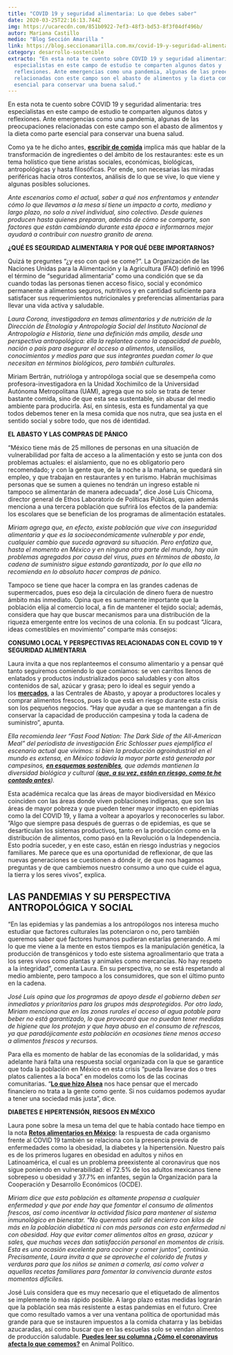 ```yaml
---
title: "COVID 19 y seguridad alimentaria: Lo que debes saber"
date: 2020-03-25T22:16:13.744Z
img: https://ucarecdn.com/851b0922-7ef3-48f3-bd53-8f3f04df496b/
autor: Mariana Castillo
medio: "Blog Sección Amarilla "
link: https://blog.seccionamarilla.com.mx/covid-19-y-seguridad-alimentaria-lo-que-debes-saber/
category: desarrollo-sostenible
extracto: "En esta nota te cuento sobre COVID 19 y seguridad alimentaria: tres
  especialistas en este campo de estudio te comparten algunos datos y
  reflexiones. Ante emergencias como una pandemia, algunas de las preocupaciones
  relacionadas con este campo son el abasto de alimentos y la dieta como parte
  esencial para conservar una buena salud."
---
```

En esta nota te cuento sobre COVID 19 y seguridad alimentaria: tres especialistas en este campo de estudio te comparten algunos datos y reflexiones. Ante emergencias como una pandemia, algunas de las preocupaciones relacionadas con este campo son el abasto de alimentos y la dieta como parte esencial para conservar una buena salud.

Como ya te he dicho antes, **[escribir de comida](https://blog.seccionamarilla.com.mx/escribir-sobre-comida/)** implica más que hablar de la transformación de ingredientes o del ámbito de los restaurantes: este es un tema holístico que tiene aristas sociales, económicas, biológicas, antropológicas y hasta filosóficas. Por ende, son necesarias las miradas periféricas hacia otros contextos, análisis de lo que se vive, lo que viene y algunas posibles soluciones.

*Ante escenarios como el actual, saber a qué nos enfrentamos y entender cómo lo que llevamos a la mesa sí tiene un impacto a corto, mediano y largo plazo, no solo a nivel individual, sino colectivo. Desde quienes producen hasta quienes preparan, además de cómo se comparte, son factores que están cambiando durante esta época e informarnos mejor ayudará a contribuir con nuestro granito de arena.* 

**¿QUÉ ES SEGURIDAD ALIMENTARIA Y POR QUÉ DEBE IMPORTARNOS?**

Quizá te preguntes “¿y eso con qué se come?”. La Organización de las Naciones Unidas para la Alimentación y la Agricultura (FAO) definió en 1996 el término de “seguridad alimentaria” como una condición que se da cuando todas las personas tienen acceso físico, social y económico permanente a alimentos seguros, nutritivos y en cantidad suficiente para satisfacer sus requerimientos nutricionales y preferencias alimentarias para llevar una vida activa y saludable.

*Laura Corona, investigadora en temas alimentarios y de nutrición de la Dirección de Etnología y Antropología Social del Instituto Nacional de Antropología e Historia, tiene una definición más amplia, desde una perspectiva antropológica: ella la replantea como la capacidad de pueblo, nación o país para asegurar el acceso a alimentos, utensilios, conocimientos y medios para que sus integrantes puedan comer lo que necesitan en términos biológicos, pero también culturales.*

Miriam Bertrán, nutrióloga y antropóloga social que se desempeña como profesora-investigadora en la Unidad Xochimilco de la Universidad Autónoma Metropolitana (UAM), agrega que no solo se trata de tener bastante comida, sino de que esta sea sustentable, sin abusar del medio ambiente para producirla. Así, en síntesis, esta es fundamental ya que todos debemos tener en la mesa comida que nos nutra, que sea justa en el sentido social y sobre todo, que nos dé identidad.

**EL ABASTO Y LAS COMPRAS DE PÁNICO** 

“México tiene más de 25 millones de personas en una situación de vulnerabilidad por falta de acceso a la alimentación y esto se junta con dos problemas actuales: el aislamiento, que no es obligatorio pero recomendado; y con la gente que, de la noche a la mañana, se quedará sin empleo, y que trabajan en restaurantes y en turismo. Habrán muchísimas personas que se sumen a quienes no tendrán un ingreso estable ni tampoco se alimentarán de manera adecuada”, dice José Luis Chicoma, director general de Ethos Laboratorio de Políticas Públicas, quien además menciona a una tercera población que sufrirá los efectos de la pandemia: los escolares que se benefician de los programas de alimentación estatales.

*Miriam agrega que, en efecto, existe población que vive con inseguridad alimentaria y que es la socioeconómicamente vulnerable y por ende, cualquier cambio que suceda agravará su situación. Pero enfatiza que, hasta el momento en México y en ninguna otra parte del mundo, hay aún problemas agregados por causa del virus, pues en términos de abasto, la cadena de suministro sigue estando garantizada, por lo que ella no recomienda en lo absoluto hacer compras de pánico.*

Tampoco se tiene que hacer la compra en las grandes cadenas de supermercados, pues eso deja la circulación de dinero fuera de nuestro ámbito más inmediato. Opina que es sumamente importante que la población elija al comercio local, a fin de mantener el tejido social; además, considera que hay que buscar mecanismos para una distribución de la riqueza emergente entre los vecinos de una colonia. En su podcast “Jícara, ideas comestibles en movimiento” comparte más consejos:

**CONSUMO LOCAL Y PERSPECTIVAS RELACIONADAS CON EL COVID 19 Y SEGURIDAD ALIMENTARIA**

Laura invita a que nos replanteemos el consumo alimentario y a pensar qué tanto seguiremos comiendo lo que comíamos: se ven carritos llenos de enlatados y productos industrializados poco saludables y con altos contenidos de sal, azúcar y grasa; pero lo ideal es seguir yendo a los **[mercados](https://blog.seccionamarilla.com.mx/tag/mercados/)**, a las Centrales de Abasto, y apoyar a productores locales y comprar alimentos frescos, pues lo que está en riesgo durante esta crisis son los pequeños negocios. “Hay que ayudar a que se mantengan a fin de conservar la capacidad de producción campesina y toda la cadena de suministro”, apunta.

*Ella recomienda leer “Fast Food Nation: The Dark Side of the All-American Meal” del periodista de investigación Eric Schlosser pues ejemplifica el escenario actual que vivimos: si bien la producción agroindustrial en el mundo es extensa, en México todavía la mayor parte está generada por campesinos, **[en esquemas sostenibles](https://blog.seccionamarilla.com.mx/10-terminos-para-entender-la-agricultura-sostenible/)**, que además mantienen la diversidad biológica y cultural (**[que, a su vez, están en riesgo, como te he contado antes](https://blog.seccionamarilla.com.mx/dale-chamba-campana-ingredientes-mexicanos-criollos/)**).*

Esta académica recalca que las áreas de mayor biodiversidad en México coinciden con las áreas donde viven poblaciones indígenas, que son las áreas de mayor pobreza y que pueden tener mayor impacto en epidemias como la del COVID 19, y llama a voltear a apoyarlos y reconocerles su labor. ”Algo que siempre pasa después de guerras o de epidemias, es que se desarticulan los sistemas productivos, tanto en la producción como en la distribución de alimentos, como pasó en la Revolución o la Independencia. Esto podría suceder, y en este caso, están en riesgo industrias y negocios familiares. Me parece que es una oportunidad de reflexionar, de que las nuevas generaciones se cuestionen a dónde ir, de que nos hagamos preguntas y de que cambiemos nuestro consumo a uno que cuide el agua, la tierra y los seres vivos”, explica.

## **LAS PANDEMIAS Y SU PERSPECTIVA ANTROPOLÓGICA Y SOCIAL**

“En las epidemias y las pandemias a los antropólogos nos interesa mucho estudiar que factores culturales las potenciaron o no, pero también queremos saber qué factores humanos pudieran estarlas generando. A mí lo que me viene a la mente en estos tiempos es la manipulación genética, la producción de transgénicos y todo este sistema agroalimentario que trata a los seres vivos como plantas y animales como mercancías. No hay respeto a la integridad”, comenta Laura. En su perspectiva, no se está respetando al medio ambiente, pero tampoco a los consumidores, que son el último punto en la cadena.

*José Luis opina que los programas de apoyo desde el gobierno deben ser inmediatos y prioritarios para los grupos más desprotegidos. Por otro lado, Miriam menciona que en las zonas rurales el acceso al agua potable para beber no está garantizado, lo que provocará que no puedan tener medidas de higiene que los protejan y que haya abuso en el consumo de refrescos, ya que paradójicamente esta población en ocasiones tiene menos acceso a alimentos frescos y recursos.*

Para ella es momento de hablar de las economías de la solidaridad, y más adelante hará falta una respuesta social organizada con la que se garantice que toda la población en México en esta crisis “pueda llevarse dos o tres platos calientes a la boca” en modelos como los de las cocinas comunitarias. “**[Lo que hizo Alsea](https://www.animalpolitico.com/2020/03/alsea-recorta-empleos-covid-19-starbucks-vips/)** nos hace pensar que el mercado financiero no trata a la gente como gente. Si nos cuidamos podemos ayudar a tener una sociedad más justa”, dice.

**DIABETES E HIPERTENSIÓN, RIESGOS EN MÉXICO**

Laura pone sobre la mesa un tema del que te había contado hace tiempo en la nota **[Retos alimentarios en México](https://blog.seccionamarilla.com.mx/10-retos-alimentarios-en-mexico/)**: la respuesta de cada organismo frente al COVID 19 también se relaciona con la presencia previa de enfermedades como la obesidad, la diabetes y la hipertensión. Nuestro país es de los primeros lugares en obesidad en adultos y niños en Latinoamérica, el cual es un problema preexistente al coronavirus que nos sigue poniendo en vulnerabilidad: el 72.5% de los adultos mexicanos tiene sobrepeso u obesidad y 37.7% en infantes, según la Organización para la Cooperación y Desarrollo Económicos (OCDE).

*Miriam dice que esta población es altamente propensa a cualquier enfermedad y que por ende hay que fomentar el consumo de alimentos frescos, así como incentivar la actividad física para mantener al sistema inmunológico en bienestar. “No queremos salir del encierro con kilos de más en la población diabética ni con más personas con esta enfermedad ni con obesidad. Hay que evitar comer alimentos altos en grasa, azúcar y sales, que muchas veces dan satisfacción personal en momentos de crisis. Esta es una ocasión excelente para cocinar y comer juntos”, continúa. Precisamente, Laura invita a que se aproveche el colorido de frutas y verduras para que los niños se animen a comerla, así como volver a aquellas recetas familiares para fomentar la convivencia durante estos momentos difíciles.*

José Luis considera que es muy necesario que el etiquetado de alimentos se implemente lo más rápido posible. A largo plazo estas medidas lograrán que la población sea más resistente a estas pandemias en el futuro. Cree que como resultado vamos a ver una ventana política de oportunidad más grande para que se instauren impuestos a la comida chatarra y las bebidas azucaradas, así como buscar que en las escuelas solo se vendan alimentos de producción saludable. **[Puedes leer su columna ¿Cómo el coronavirus afecta lo que comemos?](https://www.animalpolitico.com/blog-invitado/como-el-coronavirus-afecta-lo-que-comemos/)** en Animal Político.